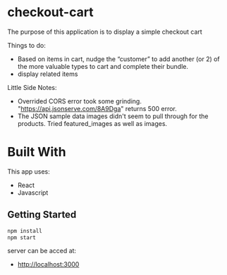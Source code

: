 # checkout-cart


The purpose of this application is to display a simple checkout cart

Things to do: 
- Based on items in cart, nudge the “customer” to add another (or 2) of the more valuable
types to cart and complete their bundle.
- display related items

Little Side Notes:
- Overrided CORS error took some grinding.  "https://api.jsonserve.com/8A9Dga" returns 500 error. 
- The JSON sample data images didn't seem to pull through for the products. Tried featured_images as well as images.



 # Built With

This app uses:

- React
- Javascript


## Getting Started

```javascript
npm install
npm start
```

server can be acced at:

- [http://localhost:3000](http://localhost:3000)

